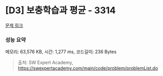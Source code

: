 # [D3] 보충학습과 평균 - 3314 

[문제 링크](https://swexpertacademy.com/main/code/problem/problemDetail.do?contestProbId=AWBnA2jaxDsDFAWr) 

### 성능 요약

메모리: 63,576 KB, 시간: 1,277 ms, 코드길이: 236 Bytes



> 출처: SW Expert Academy, https://swexpertacademy.com/main/code/problem/problemList.do